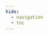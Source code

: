 ```yaml
---
hide:
  - navigation
  - toc
---
```


<!DOCTYPE html>
<html>
<head>
    <title>FusionReactor Journey Steps</title>
    <style>
        .fr-journey-container {
            max-width: 1200px;
            margin: 0 auto;
            padding: 40px 20px;
            font-family: Roboto
        }

        .fr-journey-title {
            text-align: center;
            color: #4a5568s;
            margin-bottom: 50px;
            font-size: 2.5em;
            font-weight: 800;
        }

        .fr-steps {
            display: flex;
            justify-content: space-between;
            flex-wrap: wrap;
            gap: 30px;
        }

        .fr-step {
            flex: 1;
            min-width: 250px;
            background: #53AFDA;
            border-radius: 10px;
            border: 2px solid white;
            padding: 25px;
            box-shadow: 0 4px 6px rgba(0, 0, 0, 0.1);
            display: flex;
            flex-direction: column;
            align-items: center;
            text-align: center;
            transition: transform 0.3s ease;
        }

        .fr-step:hover {
            transform: translateY(-5px);
        }

        .fr-step-number {
            width: 40px;
            height: 40px;
            background: #FFA500;
            color: white;
            border-radius: 50%;
            display: flex;
            align-items: center;
            justify-content: center;
            font-size: 1.2em;
            font-weight: bold;
            margin-bottom: 15px;
        }

        .fr-step-title {
            font-weight: bold;
            margin-bottom: 1.0rem;
            font-size: 1.15rem;
            color: white;
        }

        .fr-step-description {
            font-size: 0.7rem;
            margin-bottom: 1.0rem;
            flex-grow: 1;
            color: #343942; /* Lighter color for description */
        }

        .fr-step-action {
            width: 100%;
        }


        .fr-btn {
            display: inline-block;
            padding: 0.4rem 1rem;
            background-color: #343942; /* Match the card background */
            color: #343942; /* Light blue text color */
            text-decoration: none;
            border: 2px solid white; /* Light blue border */
            border-radius: 5px;
            font-size: 0.7rem;
            transition: background-color 0.3s, color 0.3s;
        }

        .fr-btn:hover {
            background: white;
        }

        @media (max-width: 768px) {
            .fr-steps {
                flex-direction: column;
            }
            
            .fr-step {
                width: 100%;
            }
            
            .fr-journey-title {
                font-size: 2em;
            }
        }
    </style>
</head>
<body>
    <div class="fr-journey-container">
        <h1 class="fr-journey-title">Start your FusionReactor journey in 4 easy steps!</h1>
        <div class="fr-steps">
            <div class="fr-step">
                <div class="fr-step-number">1</div>
                <div class="fr-step-title">Create your account</div>
                <div class="fr-step-description">Don't have an account? Signing up is easy and only takes a few minutes.</div>
                <div class="fr-step-action">
                    <a href="https://app.fusionreactor.io/auth/login" class="fr-btn">Sign up here</a>
                </div>
            </div>
            <div class="fr-step">
                <div class="fr-step-number">2</div>
                <div class="fr-step-title">Start your FR journey</div>
                <div class="fr-step-description">Familiarize yourself with our comprehensive monitoring platform.</div>
                <div class="fr-step-action">
                    <a href="/frdocs/Getting-started/intro-to-fr/" class="fr-btn">Get started</a>
                </div>
            </div>
            <div class="fr-step">
                <div class="fr-step-number">3</div>
                <div class="fr-step-title">Install FusionReactor</div>
                <div class="fr-step-description">Dive into the UI and configure FusionReactor to monitor your stack.</div>
                <div class="fr-step-action">
                    <a href="/frdocs/Getting-started/install-fr/" class="fr-btn">Install FR</a>
                </div>
            </div>
            <div class="fr-step">
                <div class="fr-step-number">4</div>
                <div class="fr-step-title">Tutorials & walkthroughs</div>
                <div class="fr-step-description">Practical ways to use FusionReactor to solve everyday challenges.</div>
                <div class="fr-step-action">
                    <a href="/frdocs/Getting-started/Tutorials/know-the-ui/" class="fr-btn">Learn more</a>
                </div>
            </div>
        </div>
    </div>
</body>
</html>



### POPULAR DOCS

<div class="grid" markdown>

[Get to know the UI](/frdocs/Getting-started/Tutorials/know-the-ui/)
{ .card }

[Anomaly Detection](#)
{ .card }

[OpsPilot Hub](/frdocs/Data-insights/Features/OpsPilot/OpsPilot-Hub/overview/)
{ .card }
</div>

### MONITOR YOUR DATA

<div class="grid cards" markdown>

</div>


<div class="grid cards" markdown>

-   __Best Practices__


    ---


    Best setup for your environment


    [:octicons-arrow-right-24: Learn more](/frdocs/Best-Practices/Installation/installation-overview/)


-   __FusionReactor Agent__


    ---
    Monitor Java and CFML




    [:octicons-arrow-right-24: Learn more](/Monitor-your-data/FR-Agent/agent-overview/)


-    __Observability Agent__


    ---


    Monitor your databases


    [:octicons-arrow-right-24: Learn more](#)


-    __OpenTelemetry__


    ---


    Monitor telemetry data


    [:octicons-arrow-right-24: Learn more](#)


-   __Kubernetes__


    ---


    Monitor your clusters


    [:octicons-arrow-right-24: Learn more](#)


-   __Log Monitoring__


    ---


    Monitor your logs


    [:octicons-arrow-right-24: Learn more](#)

</div>


### DATA INSIGHTS

<div class="grid" markdown>

[Alerting](#)
{ .card }

[Anomaly Detection](#)
{ .card }

[Applications](#)
{ .card }

[Crash Protection](#)
{ .card }

[Dashboards](#)
{ .card }

[Debugger](#)
{ .card }

[Deep](#)
{ .card }

[Enterprise Dashboard](#)
{ .card }

[Explore](#)
{ .card }

[Historic Data](#)
{ .card }

[JDBC](#)
{ .card }

[On-Prem UI](#)
{ .card }

[OpsPilot](#)
{ .card }

[Profiler](#)
{ .card }

[Servers](#)
{ .card }


</div>



### LATEST UPDATES

<div class="grid" markdown>

[What's New](#)
{ .card }

[Releases](#)
{ .card }


</div>

### ADMIN & DATA

<div class="grid" markdown>

[Account & user management](#)
{ .card }

[Security](#)
{ .card }

[Data](#)
{ .card }

[Licenses](#)
{ .card }

</div>
